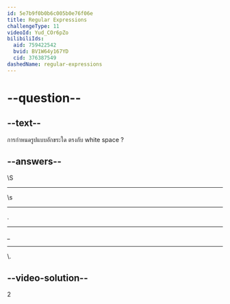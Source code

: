 ```yaml
---
id: 5e7b9f0b0b6c005b0e76f06e
title: Regular Expressions
challengeType: 11
videoId: Yud_COr6pZo
bilibiliIds:
  aid: 759422542
  bvid: BV1W64y167YD
  cid: 376387549
dashedName: regular-expressions
---
```


# --question--

## --text--

การกำหนดรูปแบบอักขระใด ตรงกับ white space ?

## --answers--

\\S

---

\\s

---

.

---

\_

---

\\.

## --video-solution--

2
